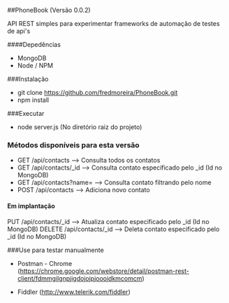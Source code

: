 ##PhoneBook (Versão 0.0.2)

API REST simples para experimentar frameworks de automação de testes de api's

####Depedências

* MongoDB
* Node / NPM

###Instalação
* git clone https://github.com/fredmoreira/PhoneBook.git
* npm install

###Executar

* node server.js (No diretório raiz do projeto)

### Métodos disponíveis para esta versão

* GET 	/api/contacts 		 --> Consulta todos os contatos
* GET 	/api/contacts/_id    --> Consulta contato especificado pelo _id (Id no MongoDB)
* GET	/api/contacts?name=  --> Consulta contato filtrando pelo nome
* POST 	/api/contacts 		 --> Adiciona novo contato

#### Em implantação
PUT 	/api/contacts/_id	 --> Atualiza contato especificado pelo _id (Id no MongoDB)
DELETE 	/api/contacts/_id	--> Deleta contato especificado pelo _id (Id no MongoDB)

###Use para testar manualmente

* Postman - Chrome (https://chrome.google.com/webstore/detail/postman-rest-client/fdmmgilgnpjigdojojpjoooidkmcomcm)

* Fiddler (http://www.telerik.com/fiddler)
